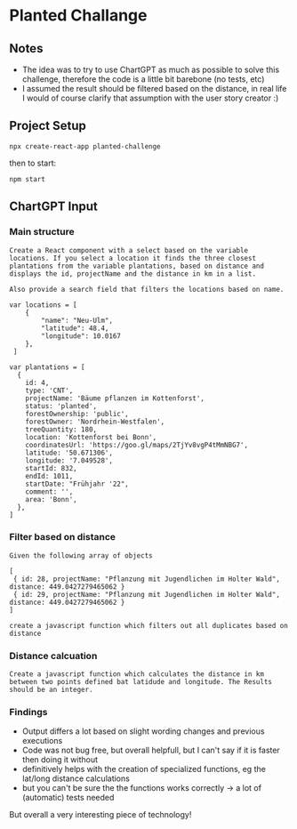 # Planted Challange

## Notes

- The idea was to try to use ChartGPT as much as possible to solve this challenge, therefore the code is a little bit barebone (no tests, etc)
- I assumed the result should be filtered based on the distance, in real life I would of course clarify that assumption with the user story creator :)

## Project Setup

`npx create-react-app planted-challenge`

then to start:

`npm start`

## ChartGPT Input

### Main structure

```
Create a React component with a select based on the variable locations. If you select a location it finds the three closest plantations from the variable plantations, based on distance and displays the id, projectName and the distance in km in a list.

Also provide a search field that filters the locations based on name.

var locations = [
    {
        "name": "Neu-Ulm",
        "latitude": 48.4,
        "longitude": 10.0167
    },
 ]

var plantations = [
  {
    id: 4,
    type: 'CNT',
    projectName: 'Bäume pflanzen im Kottenforst',
    status: 'planted',
    forestOwnership: 'public',
    forestOwner: 'Nordrhein-Westfalen',
    treeQuantity: 180,
    location: 'Kottenforst bei Bonn',
    coordinatesUrl: 'https://goo.gl/maps/2TjYv8vgP4tMmNBG7',
    latitude: '50.671306',
    longitude: '7.049528',
    startId: 832,
    endId: 1011,
    startDate: "Frühjahr '22",
    comment: '',
    area: 'Bonn',
  },
]
```

### Filter based on distance

```
Given the following array of objects

[
 { id: 28, projectName: "Pflanzung mit Jugendlichen im Holter Wald", distance: 449.0427279465062 }
 { id: 29, projectName: "Pflanzung mit Jugendlichen im Holter Wald", distance: 449.0427279465062 }
]
​
create a javascript function which filters out all duplicates based on distance
```

### Distance calcuation

```
Create a javascript function which calculates the distance in km between two points defined bat latidude and longitude. The Results should be an integer.
```

### Findings

- Output differs a lot based on slight wording changes and previous executions
- Code was not bug free, but overall helpfull, but I can't say if it is faster then doing it without
- definitively helps with the creation of specialized functions, eg the lat/long distance calculations
- but you can't be sure the the functions works correctly -> a lot of (automatic) tests needed

But overall a very interesting piece of technology!

